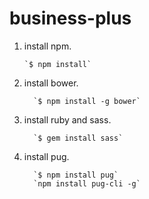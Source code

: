 # business-plus
    
    
   1.   install npm. 
   
            `$ npm install`
            
   2. install bower.
   
            `$ npm install -g bower`
            
   3. install ruby and sass.
   
            `$ gem install sass`
               
  4. install pug.   
   
           `$ npm install pug`
           `npm install pug-cli -g`
           
  
        
        
   
        